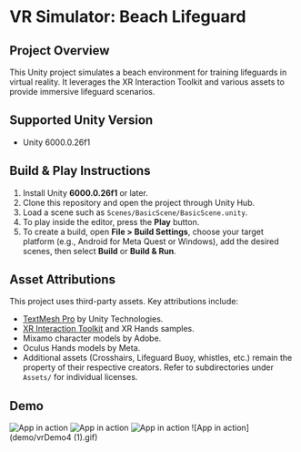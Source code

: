 # VR Simulator: Beach Lifeguard

## Project Overview
This Unity project simulates a beach environment for training lifeguards in virtual reality. It leverages the XR Interaction Toolkit and various assets to provide immersive lifeguard scenarios.

## Supported Unity Version
- Unity 6000.0.26f1

## Build & Play Instructions
1. Install Unity **6000.0.26f1** or later.
2. Clone this repository and open the project through Unity Hub.
3. Load a scene such as `Scenes/BasicScene/BasicScene.unity`.
4. To play inside the editor, press the **Play** button.
5. To create a build, open **File > Build Settings**, choose your target platform (e.g., Android for Meta Quest or Windows), add the desired scenes, then select **Build** or **Build & Run**.

## Asset Attributions
This project uses third-party assets. Key attributions include:
- [TextMesh Pro](https://docs.unity3d.com/Packages/com.unity.textmeshpro@latest) by Unity Technologies.
- [XR Interaction Toolkit](https://docs.unity3d.com/Packages/com.unity.xr.interaction.toolkit@latest) and XR Hands samples.
- Mixamo character models by Adobe.
- Oculus Hands models by Meta.
- Additional assets (Crosshairs, Lifeguard Buoy, whistles, etc.) remain the property of their respective creators. Refer to subdirectories under `Assets/` for individual licenses.

## Demo
![App in action](demo/vrDemo1(1).gif)
![App in action](demo/vrDemo2-min.gif)
![App in action](demo/vrDemo3-min.gif)
![App in action](demo/vrDemo4 (1).gif)
